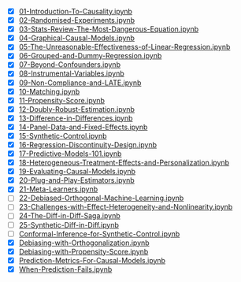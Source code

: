 - [x] [01-Introduction-To-Causality.ipynb](causal-inference-for-the-brave-and-true/01-Introduction-To-Causality.ipynb)
- [x] [02-Randomised-Experiments.ipynb](causal-inference-for-the-brave-and-true/02-Randomised-Experiments.ipynb)
- [x] [03-Stats-Review-The-Most-Dangerous-Equation.ipynb](causal-inference-for-the-brave-and-true/03-Stats-Review-The-Most-Dangerous-Equation.ipynb)
- [x] [04-Graphical-Causal-Models.ipynb](causal-inference-for-the-brave-and-true/04-Graphical-Causal-Models.ipynb)
- [x] [05-The-Unreasonable-Effectiveness-of-Linear-Regression.ipynb](causal-inference-for-the-brave-and-true/05-The-Unreasonable-Effectiveness-of-Linear-Regression.ipynb)
- [x] [06-Grouped-and-Dummy-Regression.ipynb](causal-inference-for-the-brave-and-true/06-Grouped-and-Dummy-Regression.ipynb)
- [x] [07-Beyond-Confounders.ipynb](causal-inference-for-the-brave-and-true/07-Beyond-Confounders.ipynb)
- [x] [08-Instrumental-Variables.ipynb](causal-inference-for-the-brave-and-true/08-Instrumental-Variables.ipynb)
- [x] [09-Non-Compliance-and-LATE.ipynb](causal-inference-for-the-brave-and-true/09-Non-Compliance-and-LATE.ipynb)
- [x] [10-Matching.ipynb](causal-inference-for-the-brave-and-true/10-Matching.ipynb)
- [x] [11-Propensity-Score.ipynb](causal-inference-for-the-brave-and-true/11-Propensity-Score.ipynb)
- [x] [12-Doubly-Robust-Estimation.ipynb](causal-inference-for-the-brave-and-true/12-Doubly-Robust-Estimation.ipynb)
- [x] [13-Difference-in-Differences.ipynb](causal-inference-for-the-brave-and-true/13-Difference-in-Differences.ipynb)
- [x] [14-Panel-Data-and-Fixed-Effects.ipynb](causal-inference-for-the-brave-and-true/14-Panel-Data-and-Fixed-Effects.ipynb)
- [x] [15-Synthetic-Control.ipynb](causal-inference-for-the-brave-and-true/15-Synthetic-Control.ipynb)
- [x] [16-Regression-Discontinuity-Design.ipynb](causal-inference-for-the-brave-and-true/16-Regression-Discontinuity-Design.ipynb)
- [x] [17-Predictive-Models-101.ipynb](causal-inference-for-the-brave-and-true/17-Predictive-Models-101.ipynb)
- [x] [18-Heterogeneous-Treatment-Effects-and-Personalization.ipynb](causal-inference-for-the-brave-and-true/18-Heterogeneous-Treatment-Effects-and-Personalization.ipynb)
- [x] [19-Evaluating-Causal-Models.ipynb](causal-inference-for-the-brave-and-true/19-Evaluating-Causal-Models.ipynb)
- [x] [20-Plug-and-Play-Estimators.ipynb](causal-inference-for-the-brave-and-true/20-Plug-and-Play-Estimators.ipynb)
- [x] [21-Meta-Learners.ipynb](causal-inference-for-the-brave-and-true/21-Meta-Learners.ipynb)
- [ ] [22-Debiased-Orthogonal-Machine-Learning.ipynb](causal-inference-for-the-brave-and-true/22-Debiased-Orthogonal-Machine-Learning.ipynb)
- [ ] [23-Challenges-with-Effect-Heterogeneity-and-Nonlinearity.ipynb](causal-inference-for-the-brave-and-true/23-Challenges-with-Effect-Heterogeneity-and-Nonlinearity.ipynb)
- [ ] [24-The-Diff-in-Diff-Saga.ipynb](causal-inference-for-the-brave-and-true/24-The-Diff-in-Diff-Saga.ipynb)
- [ ] [25-Synthetic-Diff-in-Diff.ipynb](causal-inference-for-the-brave-and-true/25-Synthetic-Diff-in-Diff.ipynb)
- [ ] [Conformal-Inference-for-Synthetic-Control.ipynb](causal-inference-for-the-brave-and-true/Conformal-Inference-for-Synthetic-Control.ipynb)
- [x] [Debiasing-with-Orthogonalization.ipynb](causal-inference-for-the-brave-and-true/Debiasing-with-Orthogonalization.ipynb)
- [x] [Debiasing-with-Propensity-Score.ipynb](causal-inference-for-the-brave-and-true/Debiasing-with-Propensity-Score.ipynb)
- [x] [Prediction-Metrics-For-Causal-Models.ipynb](causal-inference-for-the-brave-and-true/Prediction-Metrics-For-Causal-Models.ipynb)
- [x] [When-Prediction-Fails.ipynb](causal-inference-for-the-brave-and-true/When-Prediction-Fails.ipynb)